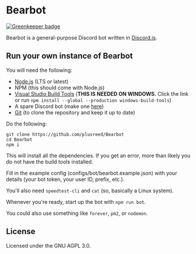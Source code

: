 # Bearbot

[![Greenkeeper badge](https://badges.greenkeeper.io/plusreed/Bearbot.svg)](https://greenkeeper.io/)

Bearbot is a general-purpose Discord bot written in [Discord.js](https://discord.js.org).

## Run your own instance of Bearbot

You will need the following:

* [Node.js](https://nodejs.org) (LTS or latest)
* NPM (this should come with Node.js)
* [Visual Studio Build Tools](https://aka.ms/BuildTools) (**THIS IS NEEDED ON WINDOWS.** Click the link or run `npm install --global --production windows-build-tools`)
* A spare Discord bot (make one [here](https://discordapp.com/developers/))
* [Git](https://git-scm.org) (to clone the repository and keep it up to date)

Do the following:

```shell
git clone https://github.com/plusreed/Bearbot
cd Bearbot
npm i
```

This will install all the dependencies. If you get an error, more than likely you do not have the build tools installed.

Fill in the example config (configs/bot/bearbot.example.json) with your details (your bot token, your user ID, prefix, etc.).

You'll also need `speedtest-cli` and `cat` (so, basically a Linux system).

Whenever you're ready, start up the bot with `npm run bot`.

You could also use something like `forever`, `pm2`, or `nodemon`.

## License

Licensed under the GNU AGPL 3.0.